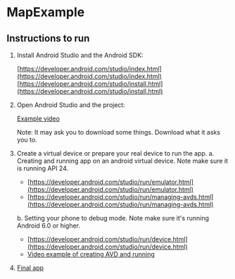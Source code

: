 # MapExample

## Instructions to run

1. Install Android Studio and the Android SDK: 

    [https://developer.android.com/studio/index.html](https://developer.android.com/studio/index.html)
    [https://developer.android.com/studio/install.html](https://developer.android.com/studio/install.html)

2. Open Android Studio and the project:
    
    [Example video](https://www.dropbox.com/s/ueynhi0rpau08oc/download_and_open.mov?dl=0)

    Note: It may ask you to download some things. Download what it asks you to.

3. Create a virtual device or prepare your real device to run the app.
    a. Creating and running app on an android virtual device. Note make sure it is running API 24.
      * [https://developer.android.com/studio/run/emulator.html](https://developer.android.com/studio/run/emulator.html)
      * [https://developer.android.com/studio/run/managing-avds.html](https://developer.android.com/studio/run/managing-avds.html)
    
    b. Setting your phone to debug mode.  Note make sure it's running Android 6.0 or higher.
  
     * [https://developer.android.com/studio/run/device.html](https://developer.android.com/studio/run/device.html)
     * [Video example of creating AVD and running](https://www.dropbox.com/s/i3osmr1orgj8l57/create_avd_and_run.mov?dl=0)
   
4. [Final app](https://www.dropbox.com/s/w839ch9gxitt97k/app_demo.mov?dl=0)
